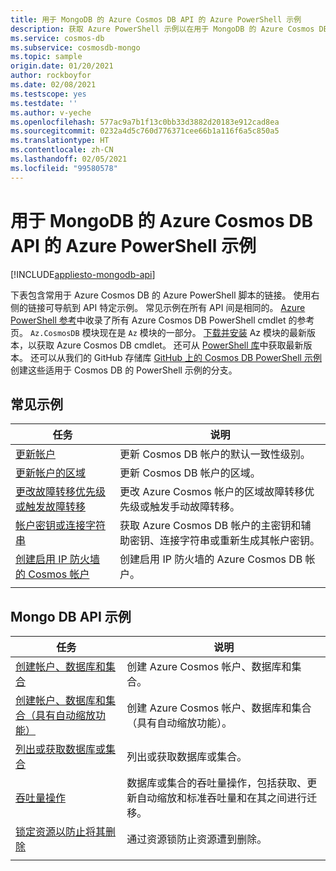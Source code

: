 ```yaml
---
title: 用于 MongoDB 的 Azure Cosmos DB API 的 Azure PowerShell 示例
description: 获取 Azure PowerShell 示例以在用于 MongoDB 的 Azure Cosmos DB API 中执行常见任务
ms.service: cosmos-db
ms.subservice: cosmosdb-mongo
ms.topic: sample
origin.date: 01/20/2021
author: rockboyfor
ms.date: 02/08/2021
ms.testscope: yes
ms.testdate: ''
ms.author: v-yeche
ms.openlocfilehash: 577ac9a7b1f13c0bb33d3882d20183e912cad8ea
ms.sourcegitcommit: 0232a4d5c760d776371cee66b1a116f6a5c850a5
ms.translationtype: HT
ms.contentlocale: zh-CN
ms.lasthandoff: 02/05/2021
ms.locfileid: "99580578"
---
```

<!--Verified successfully-->
# <a name="azure-powershell-samples-for-azure-cosmos-db-api-for-mongodb"></a>用于 MongoDB 的 Azure Cosmos DB API 的 Azure PowerShell 示例
[!INCLUDE[appliesto-mongodb-api](includes/appliesto-mongodb-api.md)]

下表包含常用于 Azure Cosmos DB 的 Azure PowerShell 脚本的链接。 使用右侧的链接可导航到 API 特定示例。 常见示例在所有 API 间是相同的。 [Azure PowerShell 参考](https://docs.microsoft.com/powershell/module/az.cosmosdb)中收录了所有 Azure Cosmos DB PowerShell cmdlet 的参考页。 `Az.CosmosDB` 模块现在是 `Az` 模块的一部分。 [下载并安装](https://docs.microsoft.com/powershell/azure/install-az-ps?preserve-view=true&view=azps-5.4.0) Az 模块的最新版本，以获取 Azure Cosmos DB cmdlet。 还可从 [PowerShell 库](https://www.powershellgallery.com/packages/Az/5.4.0)中获取最新版本。 还可以从我们的 GitHub 存储库 [GitHub 上的 Cosmos DB PowerShell 示例](https://github.com/Azure/azure-docs-powershell-samples/tree/master/cosmosdb)创建这些适用于 Cosmos DB 的 PowerShell 示例的分支。

## <a name="common-samples"></a>常见示例

|任务 | 说明 |
|---|---|
|[更新帐户](scripts/powershell/common/account-update.md)| 更新 Cosmos DB 帐户的默认一致性级别。 |
|[更新帐户的区域](scripts/powershell/common/update-region.md)| 更新 Cosmos DB 帐户的区域。 |
|[更改故障转移优先级或触发故障转移](scripts/powershell/common/failover-priority-update.md)| 更改 Azure Cosmos 帐户的区域故障转移优先级或触发手动故障转移。 |
|[帐户密钥或连接字符串](scripts/powershell/common/keys-connection-strings.md)| 获取 Azure Cosmos DB 帐户的主密钥和辅助密钥、连接字符串或重新生成其帐户密钥。 |
|[创建启用 IP 防火墙的 Cosmos 帐户](scripts/powershell/common/firewall-create.md)| 创建启用 IP 防火墙的 Azure Cosmos DB 帐户。 |
|||

## <a name="mongo-db-api-samples"></a>Mongo DB API 示例

|任务 | 说明 |
|---|---|
|[创建帐户、数据库和集合](scripts/powershell/mongodb/create.md)| 创建 Azure Cosmos 帐户、数据库和集合。 |
|[创建帐户、数据库和集合（具有自动缩放功能）](scripts/powershell/mongodb/autoscale.md)| 创建 Azure Cosmos 帐户、数据库和集合（具有自动缩放功能）。 |
|[列出或获取数据库或集合](scripts/powershell/mongodb/list-get.md)| 列出或获取数据库或集合。 |
|[吞吐量操作](scripts/powershell/mongodb/throughput.md)| 数据库或集合的吞吐量操作，包括获取、更新自动缩放和标准吞吐量和在其之间进行迁移。 |
|[锁定资源以防止将其删除](scripts/powershell/mongodb/lock.md)| 通过资源锁防止资源遭到删除。 |
|||

<!--Update_Description: update meta properties, wording update, update link-->
